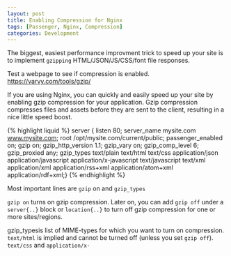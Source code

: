 ```yaml
---
layout: post
title: Enabling Compression for Nginx
tags: [Passenger, Nginx, Compression]
categories: Development
---
```



The biggest, easiest performance improvment trick to speed up your site is to implement `gzipping` HTML/JSON/JS/CSS/font file responses.

Test a webpage to see if compression is enabled.
https://varvy.com/tools/gzip/

If you are using Nginx, you can quickly and easily speed up your site by enabling gzip compression for your application. Gzip compression compresses files and assets before they are sent to the client, resulting in a nice little speed boost.

{% highlight liquid %}
server {
    listen 80;
    server_name mysite.com www.mysite.com;
    root /opt/mysite.com/current/public;
    passenger_enabled on;
    gzip on;
    gzip_http_version 1.1;
    gzip_vary on;
    gzip_comp_level 6;
    gzip_proxied any;
    gzip_types text/plain text/html text/css application/json application/javascript application/x-javascript text/javascript text/xml application/xml application/rss+xml application/atom+xml application/rdf+xml;}
{% endhighlight %}

Most important lines are `gzip` on and `gzip_types`

`gzip on` turns on gzip compression. Later on, you can add `gzip off` under a `server{..}` block or `location{..}` to turn off gzip compression for one or more sites/regions.

gzip_typesis list of MIME-types for which you want to turn on compression. `text/html` is implied and cannot be turned off (unless you set `gzip off`). `text/css` and `application/x-`
